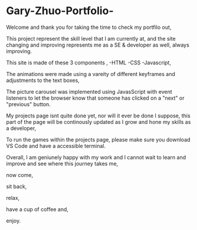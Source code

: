 # Gary-Zhuo-Portfolio-




Welcome and thank you for taking the time to check my portfilo out,

This project represent the skill level that I am currently at, and the site changing and improving 
represents me as a SE & developer as well, always improving.


This site is made of these 3 components ,
-HTML 
-CSS
-Javascript,

The animations were made using a vareity of different keyframes and adjustments to the text boxes,

The picture carousel was implemented using JavasScript with event listeners to let the browser know that someone has 
clicked on a "next" or "previous" button.

My projects page isnt quite done yet, nor will it ever be done I suppose, 
this part of the page will be continously updated as I grow and hone my skills as a developer,

To run the games within the projects page, please make sure you download VS Code and have a accessible terminal.


Overall, I am geniunely happy with my work and I cannot wait to learn and improve and see where this journey takes me,

now come,

sit back,

relax,

have a cup of coffee and,

enjoy.
